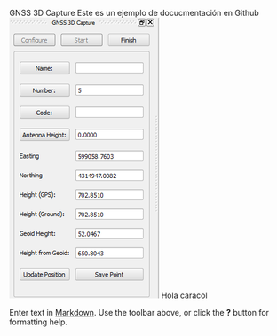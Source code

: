 GNSS 3D Capture
Este es un ejemplo de docucmentación en Github
![Pie de image](/kk/image001.png)
Hola caracol

Enter text in [Markdown](http://daringfireball.net/projects/markdown/). Use the toolbar above, or click the **?** button for formatting help.
